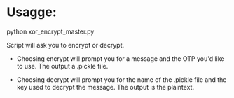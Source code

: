 # Usagge:
python xor_encrypt_master.py

Script will ask you to encrypt or decrypt.

- Choosing encrypt will prompt you for a message and the OTP you'd like to use. The output a .pickle file.

- Choosing decrypt will prompt you for the name of the .pickle file and the key used to decrypt the message. The output is the plaintext.
